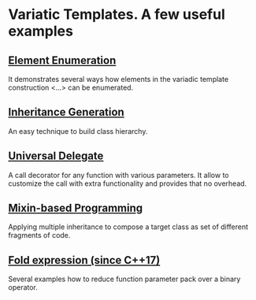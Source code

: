 # Variatic Templates. A few useful examples

## [Element Enumeration](./enumeration)
It demonstrates several ways how elements in the variadic template construction <...> can be enumerated.

## [Inheritance Generation](./inheritance)
An easy technique to build class hierarchy.

## [Universal Delegate](./universal%20delegate)
A call decorator for any function with various parameters. It allow to customize the call with extra functionality and provides that no overhead.

## [Mixin-based Programming](./mixins)
Applying multiple inheritance to compose a target class as set of different fragments of code.

## [Fold expression (since C++17)](./fold_expressions)
Several examples how to reduce function parameter pack over a binary operator.